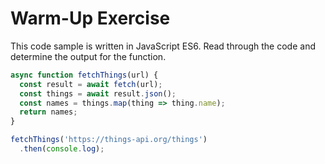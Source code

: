 # Warm-Up Exercise
This code sample is written in JavaScript ES6. Read through the code and determine the output for the function.

```js
async function fetchThings(url) {
  const result = await fetch(url);
  const things = await result.json();
  const names = things.map(thing => thing.name);
  return names;
}

fetchThings('https://things-api.org/things')
  .then(console.log);
```
